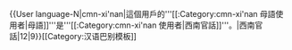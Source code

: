 {{User language-N|cmn-xi'nan|這個用戶的'''[[:Category:cmn-xi'nan 母語使用者|母語]]'''是'''[[:Category:cmn-xi'nan 使用者|西南官話]]'''。|西南官話|12|9}}<noinclude>[[Category:汉语巴别模板]]</noinclude>